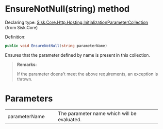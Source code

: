 <!--

Copyrights 2023 Sisk Framework - CypherPotato
Published under MIT license

!!! DO NOT EDIT THIS FILE !!!
This file was generated by a tool in the Sisk package. To edit the information in this documentation,
edit the XML documentation present in the Sisk source code.

-->


# EnsureNotNull(string) method

Declaring type: [Sisk.Core.Http.Hosting.InitializationParameterCollection](/spec/Sisk.Core.Http.Hosting.InitializationParameterCollection.md) (from Sisk.Core)


Definition:

```cs
public void EnsureNotNull(string parameterName)
```

Ensures that the parameter defined by name <paramref name="parameterName" /> is present in this collection.

> **Remarks:**
>
> If the parameter doens't meet the above requirements, an <see cref="T:System.ArgumentNullException" /> exception is thrown.

# Parameters

<table>
    <tbody>
<tr>
    <td width="33%">parameterName</td>
    <td>The parameter name which will be evaluated.</td>
</tr>
    </tbody>
</table>
